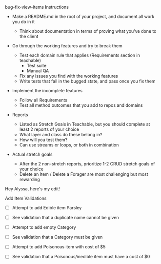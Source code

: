 bug-fix-view-items
Instructions 

- Make a README.md in the root of your project, and document all work you do in it
    - Think about documentation in terms of proving what you've done to the client
  
- Go through the working features and try to break them
    - Test each domain rule that applies (Requirements section in teachable)
        - Test suite
        - Manual QA
    - Fix any issues you find with the working features
    - Write tests that fail in the bugged state, and pass once you fix them

- Implement the incomplete features
    - Follow all Requirements
    - Test all method outcomes that you add to repos and domains

- Reports
    - Listed as Stretch Goals in Teachable, but you should complete at least 2 reports of your choice
    - What layer and class do these belong in?
    - How will you test them?
    - Can use streams or loops, or both in combination

- Actual stretch goals
    - After the 2 non-stretch reports, prioritize 1-2 CRUD stretch goals of your choice
    - Delete an Item / Delete a Forager are most challenging but most rewarding

Hey Alyssa, here's my edit! 

Add Item Validations
- [ ] Attempt to add Edible item Parsley
- [ ] See validation that a duplicate name cannot be given
- [ ] Attempt to add empty Category
- [ ] See validation that a Category must be given
- [ ] Attempt to add Poisonous item with cost of $5
- [ ] See validation that a Poisonous/inedible item must have a cost of $0

